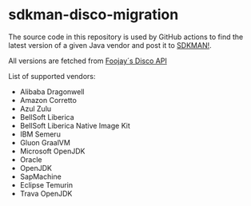 # sdkman-disco-migration

The source code in this repository is used by GitHub actions to find the latest version of a given Java vendor and post it to [SDKMAN!](https://github.com/sdkman/).

All versions are fetched from [Foojay´s Disco API](https://github.com/foojayio/discoapi)

List of supported vendors:
* Alibaba Dragonwell
* Amazon Corretto
* Azul Zulu
* BellSoft Liberica
* BellSoft Liberica Native Image Kit
* IBM Semeru
* Gluon GraalVM
* Microsoft OpenJDK
* Oracle
* OpenJDK
* SapMachine
* Eclipse Temurin
* Trava OpenJDK
